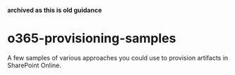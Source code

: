 **archived as this is old guidance**

# o365-provisioning-samples
A few samples of various approaches you could use to provision artifacts in SharePoint Online.

